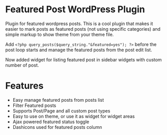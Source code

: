 Featured Post WordPress Plugin
=============

Plugin for featured wordpress posts. This is a cool plugin that makes it easier to mark posts as featured posts (not using specific categories) and simple markup to show theme from your theme file.

Add `<?php query_posts($query_string."&featured=yes"); ?>` before the post loop starts and manage the featured posts from the post edit list.

Now added widget for listing featured post in sidebar widgets with custom number of post.

Features
=============

- Easy manage featured posts from posts list
- Filter Featured posts
- Supports Post/Page and all custom post types
- Easy to use on theme, or use it as widget for widget areas
- Ajax powered featured status toggle
- Dashicons used for featured posts column

